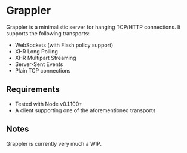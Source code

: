 Grappler
========

Grappler is a minimalistic server for hanging TCP/HTTP connections. It supports the following transports:

- WebSockets (with Flash policy support)
- XHR Long Polling
- XHR Multipart Streaming
- Server-Sent Events
- Plain TCP connections

Requirements
------------

- Tested with Node v0.1.100+
- A client supporting one of the aforementioned transports

Notes
-----

Grappler is currently very much a WIP.